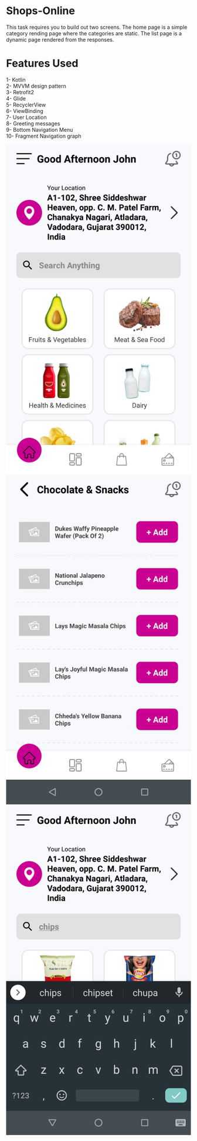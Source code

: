 # Shops-Online
This task requires you to build out two screens.
The home page is a simple category rending page where the categories are static. The list page is a dynamic page rendered from the responses.


# Features Used

1- Kotlin  
2- MVVM design pattern  
3- Retrofit2  
4- Glide  
5- RecyclerView  
6- ViewBinding  
7- User Location      
8- Greeting messages      
9- Bottom Navigation Menu     
10- Fragment Navigation graph     


![Home Page](https://github.com/SanjuChauhan/Shops-Online/blob/main/images/HomePage.png?raw=true)
![Category Page](https://github.com/SanjuChauhan/Shops-Online/blob/main/images/CategoryPage.png?raw=true)
![Search Page](https://github.com/SanjuChauhan/Shops-Online/blob/main/images/Search.png?raw=true)
